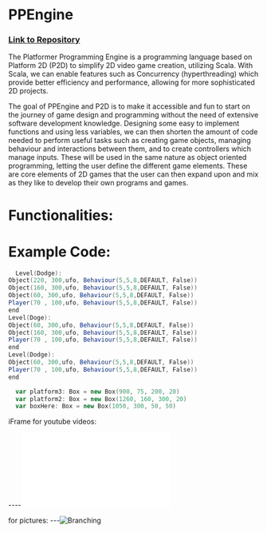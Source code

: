 # PPEngine

### [Link to Repository](https://github.com/FernandoDavis/PPEngine)



The Platformer Programming Engine is a programming language based on Platform 2D (P2D) to simplify 2D video game creation, utilizing Scala. With Scala, we can enable features such as Concurrency (hyperthreading) which provide better efficiency and performance, allowing for more sophisticated 2D projects.


The goal of PPEngine and P2D is to make it accessible and fun to start on the journey of game design and programming without the need of extensive software development knowledge. Designing some easy to implement functions and using less variables, we can then shorten the amount of code needed to perform useful tasks such as creating game objects, managing behaviour and interactions between them, and to create controllers which manage inputs. These will be used in the same nature as object oriented programming, letting the user define the different game elements. These are core elements of 2D games that the user can then expand upon and mix as they like to develop their own programs and games.
 
# Functionalities:

# Example Code:
```scala
  Level(Dodge):
Object(220, 300,ufo, Behaviour(5,5,8,DEFAULT, False))
Object(160, 300,ufo, Behaviour(5,5,8,DEFAULT, False))
Object(60, 300,ufo, Behaviour(5,5,8,DEFAULT, False))
Player(70 , 100,ufo, Behaviour(5,5,8,DEFAULT, False))
end
Level(Doge):
Object(60, 300,ufo, Behaviour(5,5,8,DEFAULT, False))
Object(160, 300,ufo, Behaviour(5,5,8,DEFAULT, False))
Player(70 , 100,ufo, Behaviour(5,5,8,DEFAULT, False))
end
Level(Dodge):
Object(60, 300,ufo, Behaviour(5,5,8,DEFAULT, False))
Player(70 , 100,ufo, Behaviour(5,5,8,DEFAULT, False))
end
```

```scala
  var platform3: Box = new Box(900, 75, 200, 20)
  var platform2: Box = new Box(1260, 160, 300, 20)
  var boxHere: Box = new Box(1050, 300, 50, 50)
```





iFrame for youtube videos:

----<iframe width="X" height="Y" src="LINK" frameborder="0" allow="autoplay; encrypted-media" allowfullscreen></iframe>

for pictures:
---![Branching](lINK)




